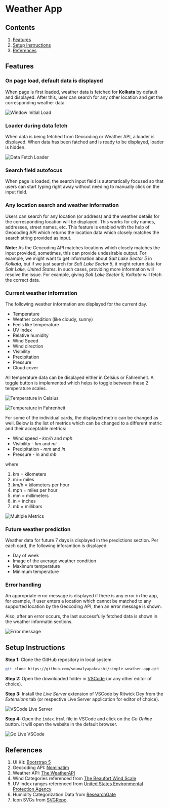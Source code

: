 # Weather App

## Contents

1. [Features](#features)
2. [Setup Instructions](#setup-instructions)
3. [References](#references)

## Features

### On page load, default data is displayed

When page is first loaded, weather data is fetched for **Kolkata** by default and displayed. After this, user can search for any other location and get the corresponding weather data.

![Window Initial Load](assets/img/window-initial-load.jpg)

### Loader during data fetch

When data is being fetched from Geocoding or Weather API, a loader is displayed. When data has been fatched and is ready to be displayed, loader is hidden.

![Data Fetch Loader](assets/img/loader-during-data-fetch.jpg)

### Search field autofocus

When page is loaded, the search input field is automatically focused so that users can start typing right away without needing to manually click on the input field.

### Any location search and weather information

Users can search for any location (or address) and the weather details for the corresponding location will be displayed. This works for city names, addresses, street names, etc. This feature is enabled with the help of Geocoding API which returns the location data which closely matches the search string provided as input.

**Note:** As the Geocoding API matches locations which closely matches the input provided, sometimes, this can provide undesirable output. For example, we might want to get information about _Salt Lake Sector 5_ in _Kolkata_, but if we just search for _Salt Lake Sector 5_, it might return data for _Salt Lake, United States_. In such cases, providing more information will resolve the issue. For example, giving _Salt Lake Sector 5, Kolkata_ will fetch the correct data.

### Current weather information

The following weather information are displayed for the current day.

* Temperature
* Weather condition (like cloudy, sunny)
* Feels like temperature
* UV Index
* Relative humidity
* Wind Speed
* Wind direction
* Visibility
* Precipitation
* Pressure
* Cloud cover

All temperature data can be displayed either in Celsius or Fahrenheit. A toggle button is implemented which helps to toggle between these 2 temperature scales.

![Temperature in Celsius](assets/img/temperature-celsius.jpg)

![Temperature in Fahrenheit](assets/img/temperature-fahrenheit.jpg)

For some of the individual cards, the displayed metric can be changed as well. Below is the list of metrics which can be changed to a different metric and their acceptable metrics:

* Wind speed - _km/h_ and _mph_
* Visibility - _km_ and _mi_
* Precipitation - _mm_ and _in_
* Pressure - _in_ and _mb_

where

1. km = kilometers
2. mi = miles
3. km/h = kilometers per hour
4. mph = miles per hour
5. mm = millimeters
5. in = inches
6. mb = millibars

![Multiple Metrics](assets/img/multiple-metrics.jpg)

### Future weather prediction

Weather data for future 7 days is displayed in the predictions section. Per each card, the following inforamtion is displayed:

* Day of week
* Image of the average weather condition
* Maximum temperature
* Minimum temperature

### Error handling

An appropriate error message is displayed if there is any error in the app, for example, if user enters a location which cannot be matched to any supported location by the Geocoding API, then an error message is shown.

Also, after an error occurs, the last successfully fetched data is shown in the weather informatin sections.

![Error message](assets/img/error.jpg)

## Setup Instructions

**Step 1:** Clone the GitHub repository in local system.

```bash
git clone https://github.com/soumalyapakrashi/simple-weather-app.git
```

**Step 2:** Open the downloaded folder in [VSCode](https://code.visualstudio.com/) (or any other editor of choice).

**Step 3:** Install the _Live Server_ extension of VSCode by Ritwick Dey from the _Extensions_ tab (or respective Live Server application for editor of choice).

![VSCode Live Server](assets/img/live-server-vscode.jpg)

**Step 4:** Open the `index.html` file in VSCode and click on the _Go Online_ button. It will open the website in the default browser.

![Go Live VSCode](assets/img/go-live-vscode.jpg)

## References

1. UI Kit: [Bootstrap 5](https://getbootstrap.com/)
2. Geocoding API: [Nominatim](https://nominatim.org/)
3. Weather API: [The WeatherAPI](https://www.weatherapi.com/)
4. Wind Categories referenced from [The Beaufort Wind Scale](https://www.rmets.org/metmatters/beaufort-wind-scale)
5. UV Index ranges referenced from [United States Environmental Protection Agency](https://www.epa.gov/sites/default/files/documents/uviguide.pdf)
6. Humidity Categorization Data from [ResearchGate](https://www.researchgate.net/figure/Relative-humidity-categorization_tbl1_42385503)
7. Icon SVGs from [SVGRepo](https://www.svgrepo.com/).

